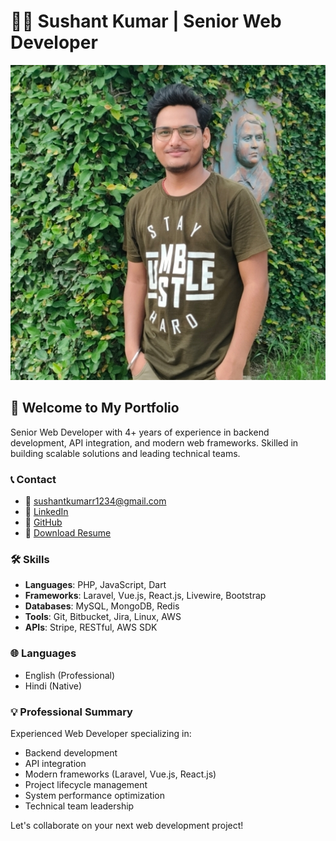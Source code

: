 # 👨‍💻 Sushant Kumar | Senior Web Developer

![Sushant Kumar](/assets/Sushant-Kumar.jpeg)

## 🚀 Welcome to My Portfolio

Senior Web Developer with 4+ years of experience in backend development, API integration, and modern web frameworks. Skilled in building scalable solutions and leading technical teams.

### 📞 Contact
- 📧 sushantkumarr1234@gmail.com
- 🔗 [LinkedIn](https://www.linkedin.com/in/sushantsinghrajput/)
- 🐙 [GitHub](https://github.com/SushantSinghRajput03)
- 📄 [Download Resume](/assets/Sushant-Kumar-resume.pdf)

### 🛠️ Skills
- **Languages**: PHP, JavaScript, Dart
- **Frameworks**: Laravel, Vue.js, React.js, Livewire, Bootstrap
- **Databases**: MySQL, MongoDB, Redis
- **Tools**: Git, Bitbucket, Jira, Linux, AWS
- **APIs**: Stripe, RESTful, AWS SDK

### 🌐 Languages
- English (Professional)
- Hindi (Native)

### 💡 Professional Summary
Experienced Web Developer specializing in:
- Backend development
- API integration
- Modern frameworks (Laravel, Vue.js, React.js)
- Project lifecycle management
- System performance optimization
- Technical team leadership

Let's collaborate on your next web development project!
